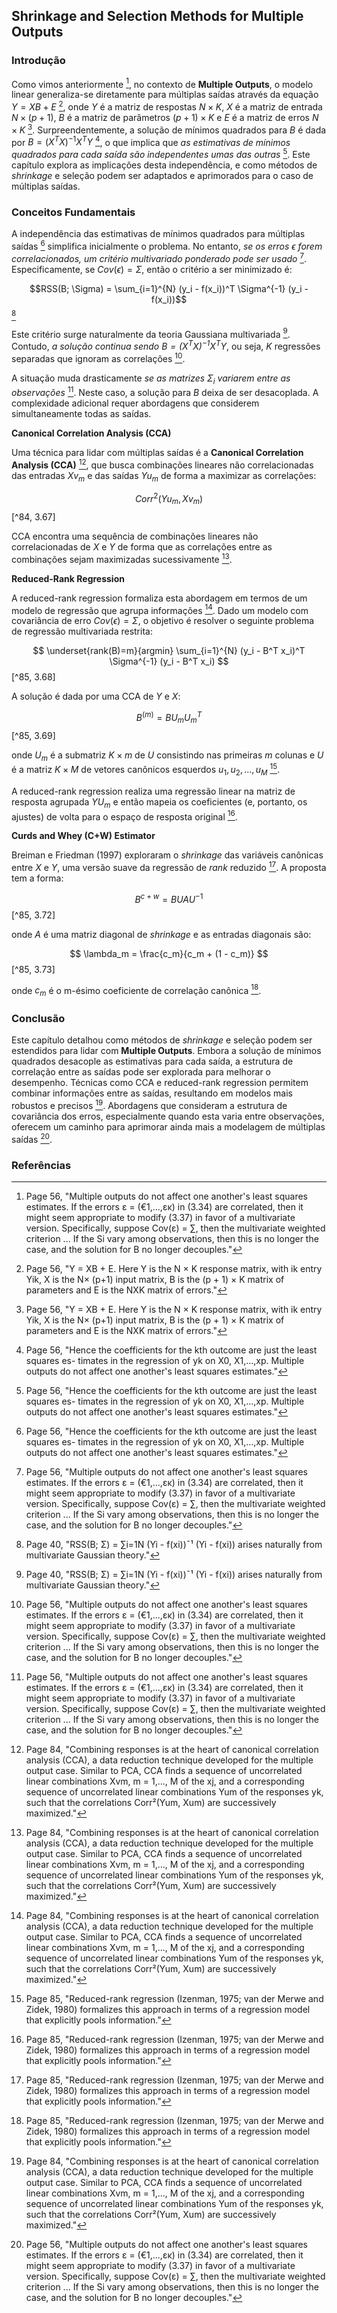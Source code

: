 ## Shrinkage and Selection Methods for Multiple Outputs

### Introdução
Como vimos anteriormente [^56], no contexto de **Multiple Outputs**, o modelo linear generaliza-se diretamente para múltiplas saídas através da equação $Y = XB + E$ [^36], onde $Y$ é a matriz de respostas $N \times K$, $X$ é a matriz de entrada $N \times (p+1)$, $B$ é a matriz de parâmetros $(p+1) \times K$ e $E$ é a matriz de erros $N \times K$ [^36]. Surpreendentemente, a solução de mínimos quadrados para $B$ é dada por $B = (X^TX)^{-1}X^TY$ [^39], o que implica que *as estimativas de mínimos quadrados para cada saída são independentes umas das outras* [^39]. Este capítulo explora as implicações desta independência, e como métodos de *shrinkage* e seleção podem ser adaptados e aprimorados para o caso de múltiplas saídas.

### Conceitos Fundamentais

A independência das estimativas de mínimos quadrados para múltiplas saídas [^39] simplifica inicialmente o problema. No entanto, *se os erros $\epsilon$ forem correlacionados, um critério multivariado ponderado pode ser usado* [^56]. Especificamente, se $Cov(\epsilon) = \Sigma$, então o critério a ser minimizado é:

$$RSS(B; \Sigma) = \sum_{i=1}^{N} (y_i - f(x_i))^T \Sigma^{-1} (y_i - f(x_i))$$ [^40]

Este critério surge naturalmente da teoria Gaussiana multivariada [^40]. Contudo, *a solução continua sendo $B = (X^TX)^{-1}X^TY$*, ou seja, $K$ regressões separadas que ignoram as correlações [^56].

A situação muda drasticamente *se as matrizes $\Sigma_i$ variarem entre as observações* [^56]. Neste caso, a solução para $B$ deixa de ser desacoplada. A complexidade adicional requer abordagens que considerem simultaneamente todas as saídas.

**Canonical Correlation Analysis (CCA)**

Uma técnica para lidar com múltiplas saídas é a **Canonical Correlation Analysis (CCA)** [^84], que busca combinações lineares não correlacionadas das entradas $Xv_m$ e das saídas $Yu_m$ de forma a maximizar as correlações:

$$Corr^2(Yu_m, Xv_m)$$ [^84, 3.67]

CCA encontra uma sequência de combinações lineares não correlacionadas de $X$ e $Y$ de forma que as correlações entre as combinações sejam maximizadas sucessivamente [^84].

**Reduced-Rank Regression**

A reduced-rank regression formaliza esta abordagem em termos de um modelo de regressão que agrupa informações [^84]. Dado um modelo com covariância de erro $Cov(\epsilon) = \Sigma$, o objetivo é resolver o seguinte problema de regressão multivariada restrita:

$$ \underset{rank(B)=m}{argmin} \sum_{i=1}^{N} (y_i - B^T x_i)^T \Sigma^{-1} (y_i - B^T x_i) $$ [^85, 3.68]

A solução é dada por uma CCA de $Y$ e $X$:

$$ B^{(m)} = B U_m U_m^T $$ [^85, 3.69]

onde $U_m$ é a submatriz $K \times m$ de $U$ consistindo nas primeiras $m$ colunas e $U$ é a matriz $K \times M$ de vetores canônicos esquerdos $u_1, u_2, ..., u_M$ [^85].

A reduced-rank regression realiza uma regressão linear na matriz de resposta agrupada $YU_m$ e então mapeia os coeficientes (e, portanto, os ajustes) de volta para o espaço de resposta original [^85].

**Curds and Whey (C+W) Estimator**

Breiman e Friedman (1997) exploraram o *shrinkage* das variáveis canônicas entre $X$ e $Y$, uma versão suave da regressão de *rank* reduzido [^85]. A proposta tem a forma:

$$ B^{c+w} = BUA U^{-1} $$ [^85, 3.72]

onde $A$ é uma matriz diagonal de *shrinkage* e as entradas diagonais são:

$$ \lambda_m = \frac{c_m}{c_m + (1 - c_m)} $$ [^85, 3.73]

onde $c_m$ é o m-ésimo coeficiente de correlação canônica [^85].

### Conclusão

Este capítulo detalhou como métodos de *shrinkage* e seleção podem ser estendidos para lidar com **Multiple Outputs**. Embora a solução de mínimos quadrados desacople as estimativas para cada saída, a estrutura de correlação entre as saídas pode ser explorada para melhorar o desempenho. Técnicas como CCA e reduced-rank regression permitem combinar informações entre as saídas, resultando em modelos mais robustos e precisos [^84]. Abordagens que consideram a estrutura de covariância dos erros, especialmente quando esta varia entre observações, oferecem um caminho para aprimorar ainda mais a modelagem de múltiplas saídas [^56].

### Referências
[^36]: Page 56, "Y = XB + E. Here Y is the N × K response matrix, with ik entry Yik, X is the N× (p+1) input matrix, B is the (p + 1) × K matrix of parameters and E is the NXK matrix of errors."
[^39]: Page 56, "Hence the coefficients for the kth outcome are just the least squares es- timates in the regression of yk on X0, X1,...,xp. Multiple outputs do not affect one another\'s least squares estimates."
[^40]: Page 40, "RSS(B; Σ) = ∑i=1N (Yi - f(xi))¯¹ (Yi - f(xi)) arises naturally from multivariate Gaussian theory."
[^56]: Page 56, "Multiple outputs do not affect one another\'s least squares estimates. If the errors ɛ = (€1,...,εκ) in (3.34) are correlated, then it might seem appropriate to modify (3.37) in favor of a multivariate version. Specifically, suppose Cov(ε) = ∑, then the multivariate weighted criterion ... If the Si vary among observations, then this is no longer the case, and the solution for B no longer decouples."
[^84]: Page 84, "Combining responses is at the heart of canonical correlation analysis (CCA), a data reduction technique developed for the multiple output case. Similar to PCA, CCA finds a sequence of uncorrelated linear combinations Xvm, m = 1,..., M of the xj, and a corresponding sequence of uncorrelated linear combinations Yum of the responses yk, such that the correlations Corr²(Yum, Xum) are successively maximized."
[^85]: Page 85, "Reduced-rank regression (Izenman, 1975; van der Merwe and Zidek, 1980) formalizes this approach in terms of a regression model that explicitly pools information."

<!-- END -->